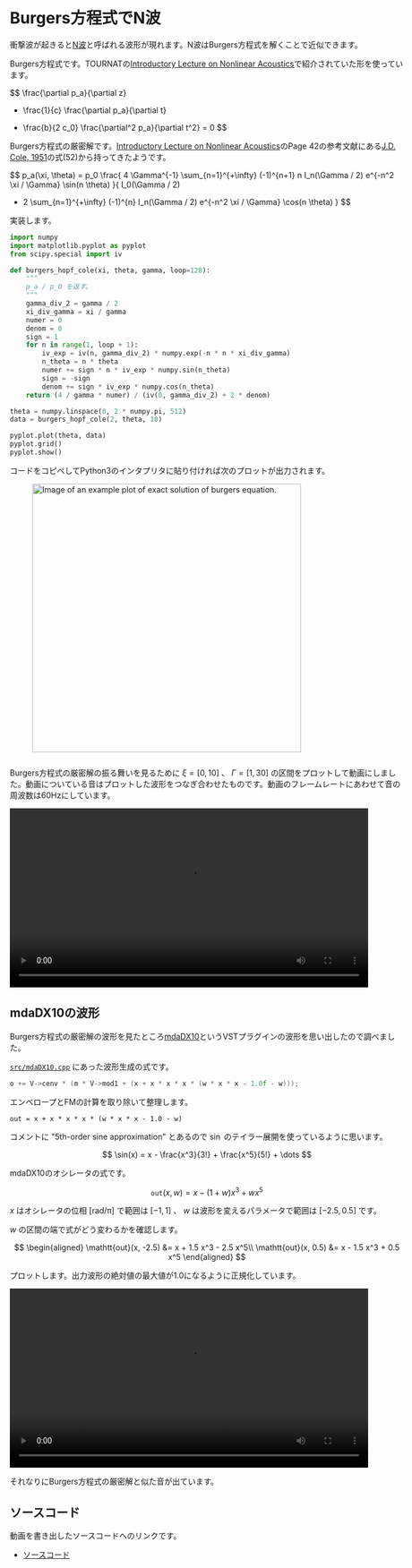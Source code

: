<style>
body {
  max-width: 704px;
  margin: auto;
  padding: 32px 8px;
}

code {
  overflow-x: scroll;
  overflow-y: hidden;
  white-space: pre;
}

.katex {
  font-size: 1.3em !important;
}
</style>

# Burgers方程式でN波
衝撃波が起きると[N波](https://en.wikipedia.org/wiki/Sonic_boom#/media/File:N-wave.png)と呼ばれる波形が現れます。N波はBurgers方程式を解くことで近似できます。

Burgers方程式です。TOURNATの[Introductory Lecture on Nonlinear Acoustics](http://perso.univ-lemans.fr/~vtournat/wa_files/NLALectureVT.pdf)で紹介されていた形を使っています。

$$
\frac{\partial p_a}{\partial z}
+ \frac{1}{c} \frac{\partial p_a}{\partial t}
- \frac{b}{2 c_0} \frac{\partial^2 p_a}{\partial t^2}
  = 0
$$

Burgers方程式の厳密解です。[Introductory Lecture on Nonlinear Acoustics](http://perso.univ-lemans.fr/~vtournat/wa_files/NLALectureVT.pdf)のPage 42の参考文献にある[J.D. Cole, 1951](https://pdfs.semanticscholar.org/9515/de132da3ee4beade4c588b54e360dd99d6c6.pdf)の式(52)から持ってきたようです。

$$
p_a(\xi, \theta)
= p_0 \frac{
  4 \Gamma^{-1} \sum_{n=1}^{+\infty} (-1)^{n+1}
    n I_n(\Gamma / 2) e^{-n^2 \xi / \Gamma}
    \sin(n \theta)
}{
  I_0(\Gamma / 2)
  + 2 \sum_{n=1}^{+\infty} (-1)^{n}
    I_n(\Gamma / 2) e^{-n^2 \xi / \Gamma}
    \cos(n \theta)
}
$$

実装します。

```python
import numpy
import matplotlib.pyplot as pyplot
from scipy.special import iv

def burgers_hopf_cole(xi, theta, gamma, loop=128):
    """
    p_a / p_0 を返す。
    """
    gamma_div_2 = gamma / 2
    xi_div_gamma = xi / gamma
    numer = 0
    denom = 0
    sign = 1
    for n in range(1, loop + 1):
        iv_exp = iv(n, gamma_div_2) * numpy.exp(-n * n * xi_div_gamma)
        n_theta = n * theta
        numer += sign * n * iv_exp * numpy.sin(n_theta)
        sign = -sign
        denom += sign * iv_exp * numpy.cos(n_theta)
    return (4 / gamma * numer) / (iv(0, gamma_div_2) + 2 * denom)

theta = numpy.linspace(0, 2 * numpy.pi, 512)
data = burgers_hopf_cole(2, theta, 10)

pyplot.plot(theta, data)
pyplot.grid()
pyplot.show()
```

コードをコピペしてPython3のインタプリタに貼り付ければ次のプロットが出力されます。

<figure>
<img src="img/burgers_exact/burgers_exact_plot_example.png" alt="Image of an example plot of exact solution of burgers equation." style="width: 480px; padding-bottom: 12px;"/>
</figure>

Burgers方程式の厳密解の振る舞いを見るために $\xi = [0, 10]$ 、 $\Gamma = [1, 30]$ の区間をプロットして動画にしました。動画についている音はプロットした波形をつなぎ合わせたものです。動画のフレームレートにあわせて音の周波数は60Hzにしています。

<video controls style="width: 640px;">
  <source src="img/burgers_exact/burgers_exact.mp4" type="video/mp4">
  Video of exact solution of Burgers' equation.
</video>

## mdaDX10の波形
Burgers方程式の厳密解の波形を見たところ[mdaDX10](http://mda.smartelectronix.com/)というVSTプラグインの波形を思い出したので調べました。

[`src/mdaDX10.cpp`](https://github.com/SpotlightKid/mda-lv2/blob/e671b4d0fab6093e9c55d37f7ddcb5eb0d2cb354/src/mdaDX10.cpp#L357) にあった波形生成の式です。

```cpp
o += V->cenv * (m * V->mod1 + (x + x * x * x * (w * x * x - 1.0f - w)));
```

エンベロープとFMの計算を取り除いて整理します。

```
out = x + x * x * x * (w * x * x - 1.0 - w)
```

コメントに "5th-order sine approximation" とあるので $\sin$ のテイラー展開を使っているように思います。

$$
\sin(x) = x - \frac{x^3}{3!} + \frac{x^5}{5!} + \dots
$$

mdaDX10のオシレータの式です。

$$
\mathtt{out}(x, w) = x - (1 + w) x^3 + w x^5
$$

$x$ はオシレータの位相 [rad/π] で範囲は $[-1, 1]$ 、 $w$ は波形を変えるパラメータで範囲は $[-2.5, 0.5]$ です。

$w$ の区間の端で式がどう変わるかを確認します。

$$
\begin{aligned}
\mathtt{out}(x, -2.5) &= x + 1.5 x^3 - 2.5 x^5\\
\mathtt{out}(x, 0.5) &= x - 1.5 x^3 + 0.5 x^5
\end{aligned}
$$

プロットします。出力波形の絶対値の最大値が1.0になるように正規化しています。

<video controls style="width: 640px;">
  <source src="img/burgers_exact/mdadx10_sine.mp4" type="video/mp4">
  Video of mdaDX10 oscillator waveform and power frequency.
</video>

それなりにBurgers方程式の厳密解と似た音が出ています。

## ソースコード
動画を書き出したソースコードへのリンクです。

- <a href="demo/burgers_exact">ソースコード</a>
